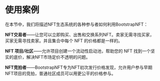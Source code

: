 # 使用案例
在本节中，我们将描述NFT生态系统的各种参与者如何利用BootstrapNFT：

**NFT交易者**——让您可以立即购买、出售和交换系列NFT。卖家无需寻找买家，买家无需寻找卖家。并且集合中每个 NFT 的价格都是一样的。

**NFT 项目/社区**——允许项目创建一个流动性启动池，帮助您的 NFT 找到一个坚实的底价，解决NFT市场定价不透明的问题。

**NFT竞拍者**——BootstrapNFT专为NFT初次发行价格发现，允许用户参与早期NFT项目的竞拍，普通社区成员可以用更公平的价格参与。
